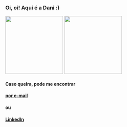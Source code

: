 <h3>Oi, oi! Aqui é a Dani :)</h3>


<div>
  <img height="180em" src="https://github-readme-stats.vercel.app/api?username=DanieleKaroline&show_icons=true&theme=tokyonight&include_all_commits=true&count_private=true"/>
  <img height="180em" src="https://github-readme-stats.vercel.app/api/top-langs/?username=DanieleKaroline&layout=compact&langs_count=7&theme=tokyonight"/>
</div>

<h4>Caso queira, pode me encontrar</h4>
<h4><a href="mailto:carvalho.danielekr@gmail.com" target="_blanc">por e-mail</a></h4><h4> ou</h4>
<h4><a href="https://www.linkedin.com/in/daniele-karoline-carvalho-rosa-8a89a61b0/" target="_blanc"> LinkedIn</a></h4>
<br><br><br>
